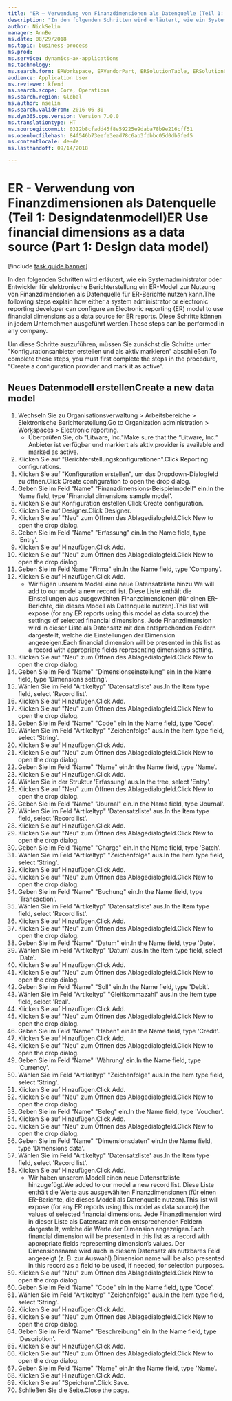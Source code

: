 ```yaml
--- 
title: "ER – Verwendung von Finanzdimensionen als Datenquelle (Teil 1: Datenmodell entwerfen)"
description: "In den folgenden Schritten wird erläutert, wie ein Systemadministrator oder Entwickler für elektronische Berichterstellung ein ER-Modell zur Nutzung von Finanzdimensionen als Datenquelle für ER-Berichte nutzen kann."
author: NickSelin
manager: AnnBe
ms.date: 08/29/2018
ms.topic: business-process
ms.prod: 
ms.service: dynamics-ax-applications
ms.technology: 
ms.search.form: ERWorkspace, ERVendorPart, ERSolutionTable, ERSolutionCreateDropDialog, ERDataModelDesigner, ERDataModelContentsItemCreationDialog
audience: Application User
ms.reviewer: kfend
ms.search.scope: Core, Operations
ms.search.region: Global
ms.author: nselin
ms.search.validFrom: 2016-06-30
ms.dyn365.ops.version: Version 7.0.0
ms.translationtype: HT
ms.sourcegitcommit: 0312b8cfadd45f8e59225e9daba78b9e216cff51
ms.openlocfilehash: 84f546b73eefe3ead78c6ab3fdbbc05d0db5fef5
ms.contentlocale: de-de
ms.lasthandoff: 09/14/2018

---
```

# <a name="er-use-financial-dimensions-as-a-data-source-part-1-design-data-model"></a><span data-ttu-id="9b7de-103">ER - Verwendung von Finanzdimensionen als Datenquelle (Teil 1: Designdatenmodell)</span><span class="sxs-lookup"><span data-stu-id="9b7de-103">ER Use financial dimensions as a data source (Part 1: Design data model)</span></span>

[!include [task guide banner](../../includes/task-guide-banner.md)]

<span data-ttu-id="9b7de-104">In den folgenden Schritten wird erläutert, wie ein Systemadministrator oder Entwickler für elektronische Berichterstellung ein ER-Modell zur Nutzung von Finanzdimensionen als Datenquelle für ER-Berichte nutzen kann.</span><span class="sxs-lookup"><span data-stu-id="9b7de-104">The following steps explain how either a system administrator or electronic reporting developer can configure an Electronic reporting (ER) model to use financial dimensions as a data source for ER reports.</span></span> <span data-ttu-id="9b7de-105">Diese Schritte können in jedem Unternehmen ausgeführt werden.</span><span class="sxs-lookup"><span data-stu-id="9b7de-105">These steps can be performed in any company.</span></span>

<span data-ttu-id="9b7de-106">Um diese Schritte auszuführen, müssen Sie zunächst die Schritte unter "Konfigurationsanbieter erstellen und als aktiv markieren" abschließen.</span><span class="sxs-lookup"><span data-stu-id="9b7de-106">To complete these steps, you must first complete the steps in the procedure, “Create a configuration provider and mark it as active”.</span></span>


## <a name="create-a-new-data-model"></a><span data-ttu-id="9b7de-107">Neues Datenmodell erstellen</span><span class="sxs-lookup"><span data-stu-id="9b7de-107">Create a new data model</span></span>
1. <span data-ttu-id="9b7de-108">Wechseln Sie zu Organisationsverwaltung > Arbeitsbereiche > Elektronische Berichterstellung.</span><span class="sxs-lookup"><span data-stu-id="9b7de-108">Go to Organization administration > Workspaces > Electronic reporting.</span></span>
    * <span data-ttu-id="9b7de-109">Überprüfen Sie, ob "Litware, Inc."</span><span class="sxs-lookup"><span data-stu-id="9b7de-109">Make sure that the “Litware, Inc.”</span></span> <span data-ttu-id="9b7de-110">Anbieter ist verfügbar und markiert als aktiv.</span><span class="sxs-lookup"><span data-stu-id="9b7de-110">provider is available and marked as active.</span></span>  
2. <span data-ttu-id="9b7de-111">Klicken Sie auf "Berichterstellungskonfigurationen".</span><span class="sxs-lookup"><span data-stu-id="9b7de-111">Click Reporting configurations.</span></span>
3. <span data-ttu-id="9b7de-112">Klicken Sie auf "Konfiguration erstellen", um das Dropdown-Dialogfeld zu öffnen.</span><span class="sxs-lookup"><span data-stu-id="9b7de-112">Click Create configuration to open the drop dialog.</span></span>
4. <span data-ttu-id="9b7de-113">Geben Sie im Feld "Name" "Finanzdimensions-Beispielmodell" ein.</span><span class="sxs-lookup"><span data-stu-id="9b7de-113">In the Name field, type 'Financial dimensions sample model'.</span></span>
5. <span data-ttu-id="9b7de-114">Klicken Sie auf Konfiguration erstellen.</span><span class="sxs-lookup"><span data-stu-id="9b7de-114">Click Create configuration.</span></span>
6. <span data-ttu-id="9b7de-115">Klicken Sie auf Designer.</span><span class="sxs-lookup"><span data-stu-id="9b7de-115">Click Designer.</span></span>
7. <span data-ttu-id="9b7de-116">Klicken Sie auf "Neu" zum Öffnen des Ablagedialogfeld.</span><span class="sxs-lookup"><span data-stu-id="9b7de-116">Click New to open the drop dialog.</span></span>
8. <span data-ttu-id="9b7de-117">Geben Sie im Feld "Name" "Erfassung" ein.</span><span class="sxs-lookup"><span data-stu-id="9b7de-117">In the Name field, type 'Entry'.</span></span>
9. <span data-ttu-id="9b7de-118">Klicken Sie auf Hinzufügen.</span><span class="sxs-lookup"><span data-stu-id="9b7de-118">Click Add.</span></span>
10. <span data-ttu-id="9b7de-119">Klicken Sie auf "Neu" zum Öffnen des Ablagedialogfeld.</span><span class="sxs-lookup"><span data-stu-id="9b7de-119">Click New to open the drop dialog.</span></span>
11. <span data-ttu-id="9b7de-120">Geben Sie im Feld Name "Firma" ein.</span><span class="sxs-lookup"><span data-stu-id="9b7de-120">In the Name field, type 'Company'.</span></span>
12. <span data-ttu-id="9b7de-121">Klicken Sie auf Hinzufügen.</span><span class="sxs-lookup"><span data-stu-id="9b7de-121">Click Add.</span></span>
    * <span data-ttu-id="9b7de-122">Wir fügen unserem Modell eine neue Datensatzliste hinzu.</span><span class="sxs-lookup"><span data-stu-id="9b7de-122">We will add to our model a new record list.</span></span> <span data-ttu-id="9b7de-123">Diese Liste enthält die Einstellungen aus ausgewählten Finanzdimensionen (für einen ER-Berichte, die dieses Modell als Datenquelle nutzen).</span><span class="sxs-lookup"><span data-stu-id="9b7de-123">This list will expose (for any ER reports using this model as data source) the settings of selected financial dimensions.</span></span> <span data-ttu-id="9b7de-124">Jede Finanzdimension wird in dieser Liste als Datensatz mit den entsprechenden Feldern dargestellt, welche die Einstellungen der Dimension angezeigen.</span><span class="sxs-lookup"><span data-stu-id="9b7de-124">Each financial dimension will be presented in this list as a record with appropriate fields representing dimension’s setting.</span></span>  
13. <span data-ttu-id="9b7de-125">Klicken Sie auf "Neu" zum Öffnen des Ablagedialogfeld.</span><span class="sxs-lookup"><span data-stu-id="9b7de-125">Click New to open the drop dialog.</span></span>
14. <span data-ttu-id="9b7de-126">Geben Sie im Feld "Name" "Dimensionseinstellung" ein.</span><span class="sxs-lookup"><span data-stu-id="9b7de-126">In the Name field, type 'Dimensions setting'.</span></span>
15. <span data-ttu-id="9b7de-127">Wählen Sie im Feld "Artikeltyp" 'Datensatzliste' aus.</span><span class="sxs-lookup"><span data-stu-id="9b7de-127">In the Item type field, select 'Record list'.</span></span>
16. <span data-ttu-id="9b7de-128">Klicken Sie auf Hinzufügen.</span><span class="sxs-lookup"><span data-stu-id="9b7de-128">Click Add.</span></span>
17. <span data-ttu-id="9b7de-129">Klicken Sie auf "Neu" zum Öffnen des Ablagedialogfeld.</span><span class="sxs-lookup"><span data-stu-id="9b7de-129">Click New to open the drop dialog.</span></span>
18. <span data-ttu-id="9b7de-130">Geben Sie im Feld "Name" "Code" ein.</span><span class="sxs-lookup"><span data-stu-id="9b7de-130">In the Name field, type 'Code'.</span></span>
19. <span data-ttu-id="9b7de-131">Wählen Sie im Feld "Artikeltyp" "Zeichenfolge" aus.</span><span class="sxs-lookup"><span data-stu-id="9b7de-131">In the Item type field, select 'String'.</span></span>
20. <span data-ttu-id="9b7de-132">Klicken Sie auf Hinzufügen.</span><span class="sxs-lookup"><span data-stu-id="9b7de-132">Click Add.</span></span>
21. <span data-ttu-id="9b7de-133">Klicken Sie auf "Neu" zum Öffnen des Ablagedialogfeld.</span><span class="sxs-lookup"><span data-stu-id="9b7de-133">Click New to open the drop dialog.</span></span>
22. <span data-ttu-id="9b7de-134">Geben Sie im Feld "Name" "Name" ein.</span><span class="sxs-lookup"><span data-stu-id="9b7de-134">In the Name field, type 'Name'.</span></span>
23. <span data-ttu-id="9b7de-135">Klicken Sie auf Hinzufügen.</span><span class="sxs-lookup"><span data-stu-id="9b7de-135">Click Add.</span></span>
24. <span data-ttu-id="9b7de-136">Wählen Sie in der Struktur 'Erfassung' aus.</span><span class="sxs-lookup"><span data-stu-id="9b7de-136">In the tree, select 'Entry'.</span></span>
25. <span data-ttu-id="9b7de-137">Klicken Sie auf "Neu" zum Öffnen des Ablagedialogfeld.</span><span class="sxs-lookup"><span data-stu-id="9b7de-137">Click New to open the drop dialog.</span></span>
26. <span data-ttu-id="9b7de-138">Geben Sie im Feld "Name" "Journal" ein.</span><span class="sxs-lookup"><span data-stu-id="9b7de-138">In the Name field, type 'Journal'.</span></span>
27. <span data-ttu-id="9b7de-139">Wählen Sie im Feld "Artikeltyp" 'Datensatzliste' aus.</span><span class="sxs-lookup"><span data-stu-id="9b7de-139">In the Item type field, select 'Record list'.</span></span>
28. <span data-ttu-id="9b7de-140">Klicken Sie auf Hinzufügen.</span><span class="sxs-lookup"><span data-stu-id="9b7de-140">Click Add.</span></span>
29. <span data-ttu-id="9b7de-141">Klicken Sie auf "Neu" zum Öffnen des Ablagedialogfeld.</span><span class="sxs-lookup"><span data-stu-id="9b7de-141">Click New to open the drop dialog.</span></span>
30. <span data-ttu-id="9b7de-142">Geben Sie im Feld "Name" "Charge" ein.</span><span class="sxs-lookup"><span data-stu-id="9b7de-142">In the Name field, type 'Batch'.</span></span>
31. <span data-ttu-id="9b7de-143">Wählen Sie im Feld "Artikeltyp" "Zeichenfolge" aus.</span><span class="sxs-lookup"><span data-stu-id="9b7de-143">In the Item type field, select 'String'.</span></span>
32. <span data-ttu-id="9b7de-144">Klicken Sie auf Hinzufügen.</span><span class="sxs-lookup"><span data-stu-id="9b7de-144">Click Add.</span></span>
33. <span data-ttu-id="9b7de-145">Klicken Sie auf "Neu" zum Öffnen des Ablagedialogfeld.</span><span class="sxs-lookup"><span data-stu-id="9b7de-145">Click New to open the drop dialog.</span></span>
34. <span data-ttu-id="9b7de-146">Geben Sie im Feld "Name" "Buchung" ein.</span><span class="sxs-lookup"><span data-stu-id="9b7de-146">In the Name field, type 'Transaction'.</span></span>
35. <span data-ttu-id="9b7de-147">Wählen Sie im Feld "Artikeltyp" 'Datensatzliste' aus.</span><span class="sxs-lookup"><span data-stu-id="9b7de-147">In the Item type field, select 'Record list'.</span></span>
36. <span data-ttu-id="9b7de-148">Klicken Sie auf Hinzufügen.</span><span class="sxs-lookup"><span data-stu-id="9b7de-148">Click Add.</span></span>
37. <span data-ttu-id="9b7de-149">Klicken Sie auf "Neu" zum Öffnen des Ablagedialogfeld.</span><span class="sxs-lookup"><span data-stu-id="9b7de-149">Click New to open the drop dialog.</span></span>
38. <span data-ttu-id="9b7de-150">Geben Sie im Feld "Name" "Datum" ein.</span><span class="sxs-lookup"><span data-stu-id="9b7de-150">In the Name field, type 'Date'.</span></span>
39. <span data-ttu-id="9b7de-151">Wählen Sie im Feld "Artikeltyp" 'Datum' aus.</span><span class="sxs-lookup"><span data-stu-id="9b7de-151">In the Item type field, select 'Date'.</span></span>
40. <span data-ttu-id="9b7de-152">Klicken Sie auf Hinzufügen.</span><span class="sxs-lookup"><span data-stu-id="9b7de-152">Click Add.</span></span>
41. <span data-ttu-id="9b7de-153">Klicken Sie auf "Neu" zum Öffnen des Ablagedialogfeld.</span><span class="sxs-lookup"><span data-stu-id="9b7de-153">Click New to open the drop dialog.</span></span>
42. <span data-ttu-id="9b7de-154">Geben Sie im Feld "Name" "Soll" ein.</span><span class="sxs-lookup"><span data-stu-id="9b7de-154">In the Name field, type 'Debit'.</span></span>
43. <span data-ttu-id="9b7de-155">Wählen Sie im Feld "Artikeltyp" "Gleitkommazahl" aus.</span><span class="sxs-lookup"><span data-stu-id="9b7de-155">In the Item type field, select 'Real'.</span></span>
44. <span data-ttu-id="9b7de-156">Klicken Sie auf Hinzufügen.</span><span class="sxs-lookup"><span data-stu-id="9b7de-156">Click Add.</span></span>
45. <span data-ttu-id="9b7de-157">Klicken Sie auf "Neu" zum Öffnen des Ablagedialogfeld.</span><span class="sxs-lookup"><span data-stu-id="9b7de-157">Click New to open the drop dialog.</span></span>
46. <span data-ttu-id="9b7de-158">Geben Sie im Feld "Name" "Haben" ein.</span><span class="sxs-lookup"><span data-stu-id="9b7de-158">In the Name field, type 'Credit'.</span></span>
47. <span data-ttu-id="9b7de-159">Klicken Sie auf Hinzufügen.</span><span class="sxs-lookup"><span data-stu-id="9b7de-159">Click Add.</span></span>
48. <span data-ttu-id="9b7de-160">Klicken Sie auf "Neu" zum Öffnen des Ablagedialogfeld.</span><span class="sxs-lookup"><span data-stu-id="9b7de-160">Click New to open the drop dialog.</span></span>
49. <span data-ttu-id="9b7de-161">Geben Sie im Feld "Name" 'Währung' ein.</span><span class="sxs-lookup"><span data-stu-id="9b7de-161">In the Name field, type 'Currency'.</span></span>
50. <span data-ttu-id="9b7de-162">Wählen Sie im Feld "Artikeltyp" "Zeichenfolge" aus.</span><span class="sxs-lookup"><span data-stu-id="9b7de-162">In the Item type field, select 'String'.</span></span>
51. <span data-ttu-id="9b7de-163">Klicken Sie auf Hinzufügen.</span><span class="sxs-lookup"><span data-stu-id="9b7de-163">Click Add.</span></span>
52. <span data-ttu-id="9b7de-164">Klicken Sie auf "Neu" zum Öffnen des Ablagedialogfeld.</span><span class="sxs-lookup"><span data-stu-id="9b7de-164">Click New to open the drop dialog.</span></span>
53. <span data-ttu-id="9b7de-165">Geben Sie im Feld "Name" "Beleg" ein.</span><span class="sxs-lookup"><span data-stu-id="9b7de-165">In the Name field, type 'Voucher'.</span></span>
54. <span data-ttu-id="9b7de-166">Klicken Sie auf Hinzufügen.</span><span class="sxs-lookup"><span data-stu-id="9b7de-166">Click Add.</span></span>
55. <span data-ttu-id="9b7de-167">Klicken Sie auf "Neu" zum Öffnen des Ablagedialogfeld.</span><span class="sxs-lookup"><span data-stu-id="9b7de-167">Click New to open the drop dialog.</span></span>
56. <span data-ttu-id="9b7de-168">Geben Sie im Feld "Name" "Dimensionsdaten" ein.</span><span class="sxs-lookup"><span data-stu-id="9b7de-168">In the Name field, type 'Dimensions data'.</span></span>
57. <span data-ttu-id="9b7de-169">Wählen Sie im Feld "Artikeltyp" 'Datensatzliste' aus.</span><span class="sxs-lookup"><span data-stu-id="9b7de-169">In the Item type field, select 'Record list'.</span></span>
58. <span data-ttu-id="9b7de-170">Klicken Sie auf Hinzufügen.</span><span class="sxs-lookup"><span data-stu-id="9b7de-170">Click Add.</span></span>
    * <span data-ttu-id="9b7de-171">Wir haben unserem Modell einen neue Datensatzliste hinzugefügt.</span><span class="sxs-lookup"><span data-stu-id="9b7de-171">We added to our model a new record list.</span></span> <span data-ttu-id="9b7de-172">Diese Liste enthält die Werte aus ausgewählten Finanzdimensionen (für einen ER-Berichte, die dieses Modell als Datenquelle nutzen).</span><span class="sxs-lookup"><span data-stu-id="9b7de-172">This list will expose (for any ER reports using this model as data source) the values of selected financial dimensions.</span></span> <span data-ttu-id="9b7de-173">Jede Finanzdimension wird in dieser Liste als Datensatz mit den entsprechenden Feldern dargestellt, welche die Werte der Dimension angezeigen.</span><span class="sxs-lookup"><span data-stu-id="9b7de-173">Each financial dimension will be presented in this list as a record with appropriate fields representing dimension’s values.</span></span> <span data-ttu-id="9b7de-174">Der Dimensionsname wird auch in diesem Datensatz als nutzbares Feld angezeigt (z. B. zur Auswahl).</span><span class="sxs-lookup"><span data-stu-id="9b7de-174">Dimension name will be also presented in this record as a field to be used, if needed, for selection purposes.</span></span>  
59. <span data-ttu-id="9b7de-175">Klicken Sie auf "Neu" zum Öffnen des Ablagedialogfeld.</span><span class="sxs-lookup"><span data-stu-id="9b7de-175">Click New to open the drop dialog.</span></span>
60. <span data-ttu-id="9b7de-176">Geben Sie im Feld "Name" "Code" ein.</span><span class="sxs-lookup"><span data-stu-id="9b7de-176">In the Name field, type 'Code'.</span></span>
61. <span data-ttu-id="9b7de-177">Wählen Sie im Feld "Artikeltyp" "Zeichenfolge" aus.</span><span class="sxs-lookup"><span data-stu-id="9b7de-177">In the Item type field, select 'String'.</span></span>
62. <span data-ttu-id="9b7de-178">Klicken Sie auf Hinzufügen.</span><span class="sxs-lookup"><span data-stu-id="9b7de-178">Click Add.</span></span>
63. <span data-ttu-id="9b7de-179">Klicken Sie auf "Neu" zum Öffnen des Ablagedialogfeld.</span><span class="sxs-lookup"><span data-stu-id="9b7de-179">Click New to open the drop dialog.</span></span>
64. <span data-ttu-id="9b7de-180">Geben Sie im Feld "Name" "Beschreibung" ein.</span><span class="sxs-lookup"><span data-stu-id="9b7de-180">In the Name field, type 'Description'.</span></span>
65. <span data-ttu-id="9b7de-181">Klicken Sie auf Hinzufügen.</span><span class="sxs-lookup"><span data-stu-id="9b7de-181">Click Add.</span></span>
66. <span data-ttu-id="9b7de-182">Klicken Sie auf "Neu" zum Öffnen des Ablagedialogfeld.</span><span class="sxs-lookup"><span data-stu-id="9b7de-182">Click New to open the drop dialog.</span></span>
67. <span data-ttu-id="9b7de-183">Geben Sie im Feld "Name" "Name" ein.</span><span class="sxs-lookup"><span data-stu-id="9b7de-183">In the Name field, type 'Name'.</span></span>
68. <span data-ttu-id="9b7de-184">Klicken Sie auf Hinzufügen.</span><span class="sxs-lookup"><span data-stu-id="9b7de-184">Click Add.</span></span>
69. <span data-ttu-id="9b7de-185">Klicken Sie auf "Speichern".</span><span class="sxs-lookup"><span data-stu-id="9b7de-185">Click Save.</span></span>
70. <span data-ttu-id="9b7de-186">Schließen Sie die Seite.</span><span class="sxs-lookup"><span data-stu-id="9b7de-186">Close the page.</span></span>


